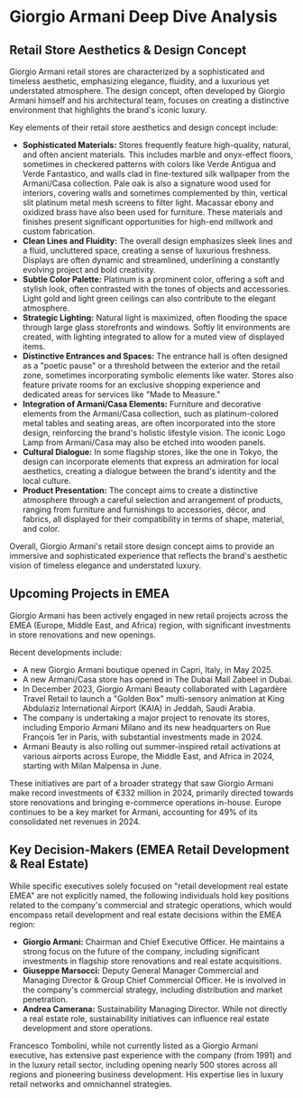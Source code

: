 # Giorgio Armani Deep Dive Analysis

## Retail Store Aesthetics & Design Concept

Giorgio Armani retail stores are characterized by a sophisticated and timeless aesthetic, emphasizing elegance, fluidity, and a luxurious yet understated atmosphere. The design concept, often developed by Giorgio Armani himself and his architectural team, focuses on creating a distinctive environment that highlights the brand's iconic luxury.

Key elements of their retail store aesthetics and design concept include:

*   **Sophisticated Materials:** Stores frequently feature high-quality, natural, and often ancient materials. This includes marble and onyx-effect floors, sometimes in checkered patterns with colors like Verde Antigua and Verde Fantastico, and walls clad in fine-textured silk wallpaper from the Armani/Casa collection. Pale oak is also a signature wood used for interiors, covering walls and sometimes complemented by thin, vertical slit platinum metal mesh screens to filter light. Macassar ebony and oxidized brass have also been used for furniture. These materials and finishes present significant opportunities for high-end millwork and custom fabrication.
*   **Clean Lines and Fluidity:** The overall design emphasizes sleek lines and a fluid, uncluttered space, creating a sense of luxurious freshness. Displays are often dynamic and streamlined, underlining a constantly evolving project and bold creativity.
*   **Subtle Color Palette:** Platinum is a prominent color, offering a soft and stylish look, often contrasted with the tones of objects and accessories. Light gold and light green ceilings can also contribute to the elegant atmosphere.
*   **Strategic Lighting:** Natural light is maximized, often flooding the space through large glass storefronts and windows. Softly lit environments are created, with lighting integrated to allow for a muted view of displayed items.
*   **Distinctive Entrances and Spaces:** The entrance hall is often designed as a "poetic pause" or a threshold between the exterior and the retail zone, sometimes incorporating symbolic elements like water. Stores also feature private rooms for an exclusive shopping experience and dedicated areas for services like "Made to Measure."
*   **Integration of Armani/Casa Elements:** Furniture and decorative elements from the Armani/Casa collection, such as platinum-colored metal tables and seating areas, are often incorporated into the store design, reinforcing the brand's holistic lifestyle vision. The iconic Logo Lamp from Armani/Casa may also be etched into wooden panels.
*   **Cultural Dialogue:** In some flagship stores, like the one in Tokyo, the design can incorporate elements that express an admiration for local aesthetics, creating a dialogue between the brand's identity and the local culture.
*   **Product Presentation:** The concept aims to create a distinctive atmosphere through a careful selection and arrangement of products, ranging from furniture and furnishings to accessories, décor, and fabrics, all displayed for their compatibility in terms of shape, material, and color.

Overall, Giorgio Armani's retail store design concept aims to provide an immersive and sophisticated experience that reflects the brand's aesthetic vision of timeless elegance and understated luxury.

## Upcoming Projects in EMEA

Giorgio Armani has been actively engaged in new retail projects across the EMEA (Europe, Middle East, and Africa) region, with significant investments in store renovations and new openings.

Recent developments include:

*   A new Giorgio Armani boutique opened in Capri, Italy, in May 2025.
*   A new Armani/Casa store has opened in The Dubai Mall Zabeel in Dubai.
*   In December 2023, Giorgio Armani Beauty collaborated with Lagardère Travel Retail to launch a "Golden Box" multi-sensory animation at King Abdulaziz International Airport (KAIA) in Jeddah, Saudi Arabia.
*   The company is undertaking a major project to renovate its stores, including Emporio Armani Milano and its new headquarters on Rue François 1er in Paris, with substantial investments made in 2024.
*   Armani Beauty is also rolling out summer-inspired retail activations at various airports across Europe, the Middle East, and Africa in 2024, starting with Milan Malpensa in June.

These initiatives are part of a broader strategy that saw Giorgio Armani make record investments of €332 million in 2024, primarily directed towards store renovations and bringing e-commerce operations in-house. Europe continues to be a key market for Armani, accounting for 49% of its consolidated net revenues in 2024.

## Key Decision-Makers (EMEA Retail Development & Real Estate)

While specific executives solely focused on "retail development real estate EMEA" are not explicitly named, the following individuals hold key positions related to the company's commercial and strategic operations, which would encompass retail development and real estate decisions within the EMEA region:

*   **Giorgio Armani:** Chairman and Chief Executive Officer. He maintains a strong focus on the future of the company, including significant investments in flagship store renovations and real estate acquisitions.
*   **Giuseppe Marsocci:** Deputy General Manager Commercial and Managing Director & Group Chief Commercial Officer. He is involved in the company's commercial strategy, including distribution and market penetration.
*   **Andrea Camerana:** Sustainability Managing Director. While not directly a real estate role, sustainability initiatives can influence real estate development and store operations.

Francesco Tombolini, while not currently listed as a Giorgio Armani executive, has extensive past experience with the company (from 1991) and in the luxury retail sector, including opening nearly 500 stores across all regions and pioneering business development. His expertise lies in luxury retail networks and omnichannel strategies.